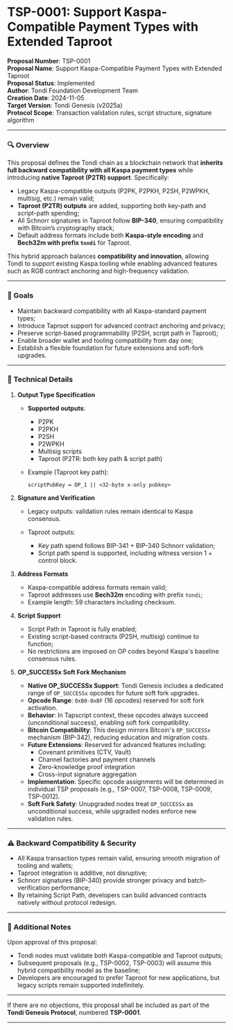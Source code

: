# **TSP-0001**: Support Kaspa-Compatible Payment Types with Extended Taproot

**Proposal Number**: TSP-0001  
**Proposal Name**: Support Kaspa-Compatible Payment Types with Extended Taproot  
**Proposal Status**: Implemented  
**Author**: Tondi Foundation Development Team  
**Creation Date**: 2024-11-05  
**Target Version**: Tondi Genesis (v2025a)  
**Protocol Scope**: Transaction validation rules, script structure, signature algorithm  

---

### 🔍 Overview

This proposal defines the Tondi chain as a blockchain network that **inherits full backward compatibility with all Kaspa payment types** while introducing **native Taproot (P2TR) support**. Specifically:

* Legacy Kaspa-compatible outputs (P2PK, P2PKH, P2SH, P2WPKH, multisig, etc.) remain valid;
* **Taproot (P2TR) outputs** are added, supporting both key-path and script-path spending;
* All Schnorr signatures in Taproot follow **BIP-340**, ensuring compatibility with Bitcoin’s cryptography stack;
* Default address formats include both **Kaspa-style encoding** and **Bech32m with prefix `tondi`** for Taproot.

This hybrid approach balances **compatibility and innovation**, allowing Tondi to support existing Kaspa tooling while enabling advanced features such as RGB contract anchoring and high-frequency validation.

---

### 🎯 Goals

* Maintain backward compatibility with all Kaspa-standard payment types;
* Introduce Taproot support for advanced contract anchoring and privacy;
* Preserve script-based programmability (P2SH, script path in Taproot);
* Enable broader wallet and tooling compatibility from day one;
* Establish a flexible foundation for future extensions and soft-fork upgrades.

---

### 🔧 Technical Details

1. **Output Type Specification**

   * **Supported outputs**:

     * P2PK
     * P2PKH
     * P2SH
     * P2WPKH
     * Multisig scripts
     * Taproot (P2TR: both key path & script path)
   * Example (Taproot key path):

     ```
     scriptPubKey = OP_1 || <32-byte x-only pubkey>
     ```

2. **Signature and Verification**

   * Legacy outputs: validation rules remain identical to Kaspa consensus.
   * Taproot outputs:

     * Key path spend follows BIP-341 + BIP-340 Schnorr validation;
     * Script path spend is supported, including witness version 1 + control block.

3. **Address Formats**

   * Kaspa-compatible address formats remain valid;
   * Taproot addresses use **Bech32m** encoding with prefix `tondi`;
   * Example length: 59 characters including checksum.

4. **Script Support**

   * Script Path in Taproot is fully enabled;
   * Existing script-based contracts (P2SH, multisig) continue to function;
   * No restrictions are imposed on OP codes beyond Kaspa's baseline consensus rules.

5. **OP_SUCCESSx Soft Fork Mechanism**

   * **Native OP_SUCCESSx Support**: Tondi Genesis includes a dedicated range of `OP_SUCCESSx` opcodes for future soft fork upgrades.
   * **Opcode Range**: `0xB0-0xBF` (16 opcodes) reserved for soft fork activation.
   * **Behavior**: In Tapscript context, these opcodes always succeed (unconditional success), enabling soft fork compatibility.
   * **Bitcoin Compatibility**: This design mirrors Bitcoin's `OP_SUCCESSx` mechanism (BIP-342), reducing education and migration costs.
   * **Future Extensions**: Reserved for advanced features including:
     - Covenant primitives (CTV, Vault)
     - Channel factories and payment channels
     - Zero-knowledge proof integration
     - Cross-input signature aggregation
   * **Implementation**: Specific opcode assignments will be determined in individual TSP proposals (e.g., TSP-0007, TSP-0008, TSP-0009, TSP-0012).
   * **Soft Fork Safety**: Unupgraded nodes treat `OP_SUCCESSx` as unconditional success, while upgraded nodes enforce new validation rules.

---

### ⚠️ Backward Compatibility & Security

* All Kaspa transaction types remain valid, ensuring smooth migration of tooling and wallets;
* Taproot integration is additive, not disruptive;
* Schnorr signatures (BIP-340) provide stronger privacy and batch-verification performance;
* By retaining Script Path, developers can build advanced contracts natively without protocol redesign.

---

### 📝 Additional Notes

Upon approval of this proposal:

* Tondi nodes must validate both Kaspa-compatible and Taproot outputs;
* Subsequent proposals (e.g., TSP-0002, TSP-0003) will assume this hybrid compatibility model as the baseline;
* Developers are encouraged to prefer Taproot for new applications, but legacy scripts remain supported indefinitely.

---

If there are no objections, this proposal shall be included as part of the **Tondi Genesis Protocol**, numbered **TSP-0001**.

---